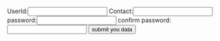 <!DOCTYPE html>
<html lang="en">
<head>
    <meta charset="UTF-8">
    <meta name="viewport" content="width=device-width, initial-scale=1.0">
    <title>Document</title>
    <link rel="stylesheet" href="style.css">
</head>
<body class="m1">
   <div class="user">
        <div class="main">
            <form onsubmit="return data()"  action="abc.html">
                 UserId:<input type="text" id="n1"> 
                 Contact:<input type="text" id="n2"> 
                 password:<input type="password" id="n3"> 
                 confirm password:<input type="password" id="n4"> 
                 <input type="submit" value="submit you data">
            </form>
        </div>
   </div>
</div>
</body>
<script>function data(){
    var a=document.getElementById("n1").value;
    var b=document.getElementById("n2").value;
    var c=document.getElementById("n3").value;
    var d=document.getElementById("n4").value; 

    if( a=="" || b=="" || c=="" || d=="" ){ 
        alert("all fields are mendatory!");
        return false;
    }
    else if(b.length<10 || b.length>10){ 
        alert(" please Enter 10 digit numer");
        return false;
    }
    else if(isNaN(b)){ 
        alert("only number are allowed ");
     return false;
    }
    else if(c!=d){ 
        alert("not passwerd same !");
     return false;
    }
    else{
        true;
    }
}
</script>
</html>
